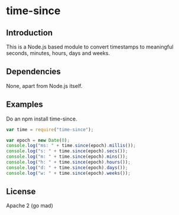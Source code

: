 # time-since

## Introduction

This is a Node.js based module to convert timestamps to meaningful seconds, minutes, hours, days and weeks.

## Dependencies

None, apart from Node.js itself.

## Examples

Do an npm install time-since.

```javascript
var time = require("time-since");

var epoch = new Date(0);
console.log("ms: " + time.since(epoch).millis());
console.log("s: " + time.since(epoch).secs());
console.log("m: " + time.since(epoch).mins());
console.log("h: " + time.since(epoch).hours());
console.log("d: " + time.since(epoch).days());
console.log("w: " + time.since(epoch).weeks());
```

## License

Apache 2 (go mad)
